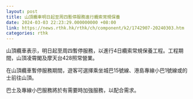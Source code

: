 ```yaml
---
layout: post
title: 山頂纜車明日起至周四暫停服務進行纜索常規保養
date: 2024-03-03 22:23:29.000000000 +08:00
link: https://news.rthk.hk/rthk/ch/component/k2/1742907-20240303.htm
categories: rthk
---
```


山頂纜車表示，明日起至周四暫停服務，以進行4日纜索常規保養工程。工程期間，山頂凌霄閣及摩天台428照常營業。

在山頂纜車暫停服務期間，遊客可選擇乘坐城巴15號線、港島專線小巴1號線或的士前往山頂。

巴士及專線小巴服務將於有需要時加強服務，以配合需求。
